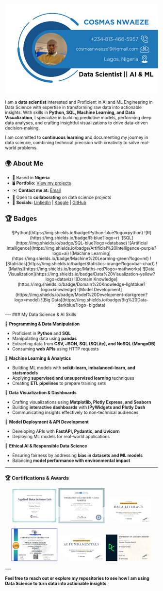 ![Header Image](https://github.com/cosmasnwaeze/cosmasnwaeze/blob/main/Profileimage.png)


I am a **data scientist** interested and Proficient in AI and ML Engineering in Data Science with expertise in transforming raw data into actionable insights. With skills in **Python, SQL, Machine Learning, and Data Visualization**, I specialize in building predictive models, performing deep data analyses, and crafting insightful visualizations to drive data-driven decision-making.

I am committed to **continuous learning** and documenting my journey in data science, combining technical precision with creativity to solve real-world problems.

## 🌍 About Me
- 📍 Based in **Nigeria**
- 🖥️ **Portfolio:** [View my projects](https://github.com/cosmasnwaeze?tab=repositories)
- ✉️ **Contact me at:** [Email](cosmasnwaeze19@.com)
- 🤝 Open to **collaborating** on data science projects
- 🔗 **Socials:** [LinkedIn](https://www.linkedin.com/in/nwaeze-cosmas/) | [Kaggle](https://www.kaggle.com/datarobotics) | [GitHub](https://github.com/cosmasnwaeze19)


## 🏆 Badges  
<p align="center">
![Python](https://img.shields.io/badge/Python-blue?logo=python)  
![R](https://img.shields.io/badge/R-blue?logo=r)  
![SQL](https://img.shields.io/badge/SQL-blue?logo=database)
![Artificial Intelligence](https://img.shields.io/badge/Artificial%20Intelligence-purple?logo=ai)
![Machine Learning](https://img.shields.io/badge/Machine%20Learning-green?logo=ml)  
![Statistics](https://img.shields.io/badge/Statistics-orange?logo=bar-chart)  
![Maths](https://img.shields.io/badge/Maths-red?logo=mathworks)  
![Data Visualization](https://img.shields.io/badge/Data%20Visualization-yellow?logo=dataviz)
![Domain Knowledge](https://img.shields.io/badge/Domain%20Knowledge-lightblue?logo=knowledge)  
![Model Development](https://img.shields.io/badge/Model%20Development-darkgreen?logo=model)  
![Big Data](https://img.shields.io/badge/Big%20Data-darkblue?logo=bigdata)
</p>
---
### My Data Science & AI Skills  

🔹 **Programming & Data Manipulation**  
- Proficient in **Python** and **SQL**  
- Manipulating data using **pandas**  
- Extracting data from **CSV, JSON, SQL (SQLite), and NoSQL (MongoDB)**  
- Consuming **web APIs** using HTTP requests  

🔹 **Machine Learning & Analytics**  
- Building ML models with **scikit-learn, imbalanced-learn, and statsmodels**  
- Applying **supervised and unsupervised learning** techniques  
- Creating **ETL pipelines** to prepare training sets  

🔹 **Data Visualization & Dashboards**  
- Crafting visualizations using **Matplotlib, Plotly Express, and Seaborn**  
- Building **interactive dashboards** with **IPyWidgets and Plotly Dash**  
- Communicating insights effectively to non-technical audiences  

🔹 **Model Deployment & API Development**  
- Developing APIs with **FastAPI, Pydantic, and Uvicorn**  
- Deploying ML models for real-world applications  

🔹 **Ethical AI & Responsible Data Science**  
- Ensuring fairness by addressing **bias in datasets and ML models**  
- Balancing **model performance with environmental impact**  
---
### 🏆 Certifications & Awards  

<p align="center">
  <img src="https://github.com/cosmasnwaeze/cosmasnwaeze/blob/main/WQU%20DS%20Cert.jpg" width="30%" alt="Certificate 1">
  <img src="https://github.com/cosmasnwaeze/cosmasnwaeze/blob/main/DA%20SKill.jpg" width="30%" alt="Certificate 2">
  <img src="https://github.com/cosmasnwaeze/cosmasnwaeze/blob/main/Data%20Literacy.jpg" width="30%" alt="Certificate 3">
</p>

<p align="center">
  <img src="https://github.com/cosmasnwaeze/cosmasnwaeze/blob/main/DS%20AI%20Tech%20Cert.png" width="30%" alt="Certificate 4">
  <img src="https://github.com/cosmasnwaeze/cosmasnwaeze/blob/main/AI%20Fund%20Cert.jpg" width="30%" alt="Certificate 5">
  <img src="https://github.com/cosmasnwaeze/cosmasnwaeze/blob/main/AI%20Fund%20CompleteMess.jpg" width="30%" alt="Certificate 6">
</p>
 ---

**Feel free to reach out or explore my repositories to see how I am using Data Science to turn data into actionable insights**.
